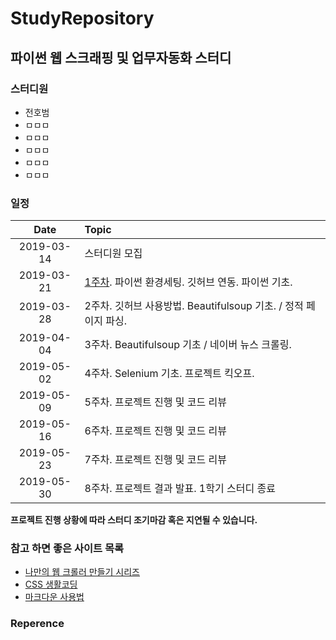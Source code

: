 # StudyRepository
## 파이썬 웹 스크래핑 및 업무자동화 스터디
### 스터디원
* 전호범
* ㅁㅁㅁ
* ㅁㅁㅁ
* ㅁㅁㅁ
* ㅁㅁㅁ
* ㅁㅁㅁ  

### 일정  
| Date | Topic |  
|:------------:|:----------------|  
|2019-03-14    | 스터디원 모집 |  
|2019-03-21    | [1주차](https://github.com/WebScrapingStudy/StudyRepository/tree/master/1%EC%A3%BC%EC%B0%A8). 파이썬 환경세팅. 깃허브 연동. 파이썬 기초. |     
|2019-03-28    | 2주차. 깃허브 사용방법. Beautifulsoup 기초. / 정적 페이지 파싱.|  
|2019-04-04    | 3주차. Beautifulsoup 기초 / 네이버 뉴스 크롤링. |
|2019-05-02    | 4주차. Selenium 기초. 프로젝트 킥오프. |
|2019-05-09    | 5주차. 프로젝트 진행 및 코드 리뷰 |
|2019-05-16    | 6주차. 프로젝트 진행 및 코드 리뷰 |
|2019-05-23    | 7주차. 프로젝트 진행 및 코드 리뷰 |
|2019-05-30    | 8주차. 프로젝트 결과 발표. 1학기 스터디 종료 |
 
**프로젝트 진행 상황에 따라 스터디 조기마감 혹은 지연될 수 있습니다.**

### 참고 하면 좋은 사이트 목록
* [나만의 웹 크롤러 만들기 시리즈](https://beomi.github.io/gb-crawling/)
* [CSS 생활코딩](https://opentutorials.org/course/3086)
* [마크다운 사용법](https://gist.github.com/ninanung/946cd0e2e09bd5a94964ff8b612a9012)


### Reperence
